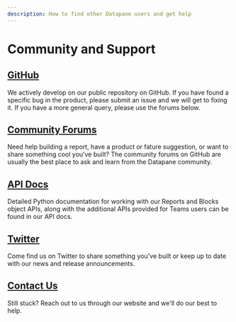 ```yaml
---
description: How to find other Datapane users and get help
---
```


# Community and Support

## [GitHub](https://github.com/datapane/datapane)

We actively develop on our public repository on GitHub. If you have found a specific bug in the product, please submit an issue and we will get to fixing it. If you have a more general query, please use the forums below.

## [Community Forums](https://github.com/datapane/datapane/discussions)

Need help building a report, have a product or fature suggestion, or want to share something cool you've built? The community forums on GitHub are usually the best place to ask and learn from the Datapane community.

## [API Docs](https://datapane.github.io/datapane/)

Detailed Python documentation for working with our Reports and Blocks object APIs, along with the additional APIs provided for Teams users can be found in our API docs.

## [Twitter](https://twitter.com/datapaneapp)

Come find us on Twitter to share something you've built or keep up to date with our news and release announcements.

## [Contact Us](https://datapane.com/contact/)

Still stuck? Reach out to us through our website and we'll do our best to help.

